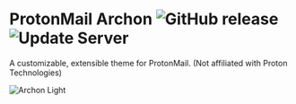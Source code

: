 # ProtonMail Archon ![GitHub release](https://img.shields.io/github/release/crunchyintheory/protonmail-archon.svg?color=5caec3&label=version&style=flat-square&logo=css3&link=https://github.com/crunchyintheory/protonmail-archon/releases) ![Update Server](https://img.shields.io/website-up-down-green-red/https/projects.crunchyintheory.com%2Fprotonmail-archon%2F.svg?label=update%20server&style=flat-square)
A customizable, extensible theme for ProtonMail. (Not affiliated with Proton Technologies)

![Archon Light](https://projects.crunchyintheory.com/protonmail-archon/assets/screenshot-archon-light-small.png)
